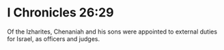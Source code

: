 # I Chronicles 26:29

Of the Izharites, Chenaniah and his sons were appointed to external duties for Israel, as officers and judges.
